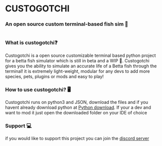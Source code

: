# CUSTOGOTCHI

### An open source custom terminal-based fish sim 🐠

#

### What is custogotchi❓
Custogotchi is a open source customizable terminal based python project for a betta fish simulator which is still in beta and a WIP 🚧.
Custogotchi gives you the ability to simulate an accurate life of a Betta fish through the terminal! it is extremely light-weight, modular for any devs to add more
species, pets, plugins or mods and easy to play!

### How to use custogotchi? 🖥️

Custogotchi runs on python3 and JSON, download the files and if you havent already download python at [Python download](https://www.python.org/downloads/).
If your a dev and want to mod it just open the downloaded folder on your IDE of choice

### Support 💻
if you would like to support this project you can join the [discord server]()

